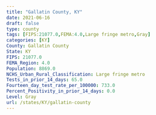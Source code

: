 ```yaml
---
title: "Gallatin County, KY"
date: 2021-06-16
draft: false
type: county
tags: [FIPS:21077.0,FEMA:4.0,Large fringe metro,Gray]
categories: [KY]
County: Gallatin County
State: KY
FIPS: 21077.0
FEMA_Region: 4.0
Population: 8869.0
NCHS_Urban_Rural_Classification: Large fringe metro
Tests_in_prior_14_days: 65.0
Fourteen_day_test_rate_per_100000: 733.0
Percent_Positivity_in_prior_14_days: 0.0
Level: Gray
url: /states/KY/gallatin-county
---
```



